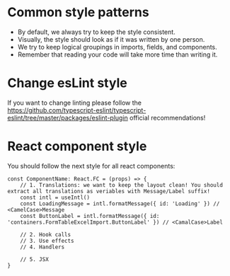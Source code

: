 # Common style patterns

 - By default, we always try to keep the style consistent.
 - Visually, the style should look as if it was written by one person.
 - We try to keep logical groupings in imports, fields, and components.
 - Remember that reading your code will take more time than writing it.

# Change esLint style

If you want to change linting please follow the https://github.com/typescript-eslint/typescript-eslint/tree/master/packages/eslint-plugin 
official recommendations!

# React component style

You should follow the next style for all react components:

```
const ComponentName: React.FC = (props) => {
    // 1. Translations: we want to keep the layout clean! You should extract all translations as veriables with Message/Label suffix!
    const intl = useIntl()
    const LoadingMessage = intl.formatMessage({ id: 'Loading' }) // <CamelCase>Message
    const ButtonLabel = intl.formatMessage({ id: 'containers.FormTableExcelImport.ButtonLabel' }) // <CamalCase>Label

    // 2. Hook calls
    // 3. Use effects
    // 4. Handlers

    // 5. JSX
}
```
